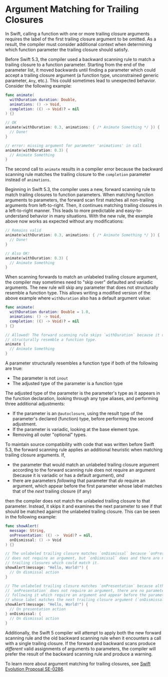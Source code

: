 # Argument Matching for Trailing Closures

In Swift, calling a function with one or more trailing closure arguments requires the label of the first trailing closure argument to be omitted. As a result, the compiler must consider additional context when determining which function parameter the trailing closure should satisfy.

Before Swift 5.3, the compiler used a backward scanning rule to match a trailing closure to a function parameter. Starting from the end of the parameter list, it moved backwards until finding a parameter which could accept a trailing closure argument (a function type, unconstrained generic parameter, `Any`, etc.). This could sometimes lead to unexpected behavior. Consider the following example:

```swift
func animate(
  withDuration duration: Double, 
  animations: () -> Void, 
  completion: (() -> Void)? = nil
) {}

// OK
animate(withDuration: 0.3, animations: { /* Animate Something */ }) {
  // Done!
}

// error: missing argument for parameter 'animations' in call
animate(withDuration: 0.3) {
  // Animate Something
}
```

The second call to `animate` results in a compiler error because the backward scanning rule matches the trailing closure to the `completion` parameter instead of `animations`.

Beginning in Swift 5.3, the compiler uses a new, forward scanning rule to match trailing closures to function parameters. When matching function arguments to parameters, the forward scan first matches all non-trailing arguments from left-to-right. Then, it continues matching trailing closures in a left-to-right manner. This leads to more predictable and easy-to-understand behavior in many situations. With the new rule, the example above now works as expected without any modifications:

```swift
// Remains valid
animate(withDuration: 0.3, animations: { /* Animate Something */ }) {
  // Done!
}

// Also OK!
animate(withDuration: 0.3) {
  // Animate Something
}
```

When scanning forwards to match an unlabeled trailing closure argument, the compiler may sometimes need to "skip over" defaulted and variadic arguments. The new rule will skip any parameter that does not structurally resemble a function type. This allows writing a modified version of the above example where `withDuration` also has a default argument value:

```swift
func animate(
  withDuration duration: Double = 1.0, 
  animations: () -> Void, 
  completion: (() -> Void)? = nil
) {}

// Allowed! The forward scanning rule skips `withDuration` because it does not
// structurally resemble a function type.
animate {
  // Animate Something
}
```

A parameter structurally resembles a function type if both of the following are true:

- The parameter is not `inout`
- The adjusted type of the parameter is a function type

The adjusted type of the parameter is the parameter's type as it appears in the function declaration, looking through any type aliases, and performing three additional adjustments:

- If the parameter is an `@autoclosure`, using the result type of the parameter's declared (function) type, before performing the second adjustment.
- If the parameter is variadic, looking at the base element type.
- Removing all outer "optional" types.

To maintain source compatibility with code that was written before Swift 5.3, the forward scanning rule applies an additional heuristic when matching trailing closure arguments. If,

- the parameter that would match an unlabeled trailing closure argument according to the forward scanning rule does not require an argument (because it is variadic or has a default argument), _and_
- there are parameters _following_ that parameter that _do_ require an argument, which appear before the first parameter whose label matches that of the _next_ trailing closure (if any)

then the compiler does not match the unlabeled trailing closure to that parameter. Instead, it skips it and examines the next parameter to see if that should be matched against the unlabeled trailing closure. This can be seen in the following example:

```swift
func showAlert(
  message: String,
  onPresentation: (() ->  Void)? = nil,
  onDismissal: () -> Void
) {}

// The unlabeled trailing closure matches `onDismissal` because `onPresentation`
// does not require an argument, but `onDismissal` does and there are no other
// trailing closures which could match it.
showAlert(message: "Hello, World!") {
  // On dismissal action
}

// The unlabeled trailing closure matches `onPresentation` because although
// `onPresentation` does not require an argument, there are no parameters
// following it which require an argument and appear before the parameter
// whose label matches the next trailing closure argument (`onDismissal`).
showAlert(message: "Hello, World!") {
  // On presentation action
} onDismissal: {
  // On dismissal action
}
```

Additionally, the Swift 5 compiler will attempt to apply both the new forward scanning rule and the old backward scanning rule when it encounters a call with a single trailing closure. If the forward and backward scans produce *different* valid assignments of arguments to parameters, the compiler will prefer the result of the backward scanning rule and produce a warning.

To learn more about argument matching for trailing closures, see [Swift Evolution Proposal SE-0286](https://github.com/apple/swift-evolution/blob/master/proposals/0286-forward-scan-trailing-closures.md).
